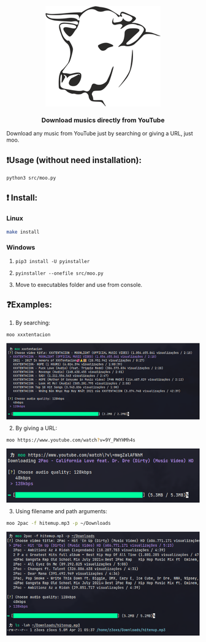 <div align="center">
    <img src="./assets/cow.png" />
    <h3>Download musics directly from YouTube</h3>
</div>

Download any music from YouTube just by searching or giving a URL, just moo.

## ❗️Usage (without need installation):
```bash
python3 src/moo.py
```

## ❗️ Install:

### Linux
```bash
make install
```

### Windows
1. `pip3 install -U pyinstaller`

2. `pyinstaller --onefile src/moo.py`

3. Move to executables folder and use from console.

## ❓Examples:
1. By searching:

```bash
moo xxxtentacion
```

<div align="center">
    <img align="center" src="./assets/example1.png" />
</div>

2. By giving a URL:

```bash
moo https://www.youtube.com/watch?v=9Y_PWYHMh4s
```

<div align="center">
    <img align="center" src="./assets/example2.png" />
</div>

3. Using filename and path arguments:

```bash
moo 2pac -f hitemup.mp3 -p ~/Downloads
```

<div align="center">
    <img src="./assets/example3.png" />
</div>
